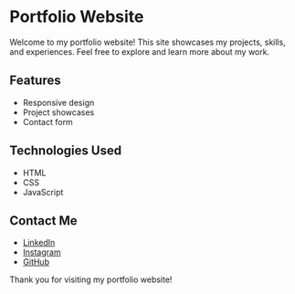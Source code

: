 # Portfolio Website

Welcome to my portfolio website! This site showcases my projects, skills, and experiences. Feel free to explore and learn more about my work.

## Features
- Responsive design
- Project showcases
- Contact form

## Technologies Used
- HTML
- CSS
- JavaScript

## Contact Me
- [LinkedIn](https://www.linkedin.com/in/ayushman-tripathi-882799276/)
- [Instagram](https://www.instagram.com/ayushmandgaf/)
- [GitHub](https://github.com/tripathiayushman)

Thank you for visiting my portfolio website!